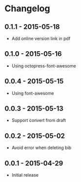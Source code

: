 # Changelog

## 0.1.1 - 2015-05-18
- Add online version link in pdf

## 0.1.0 - 2015-05-16
- Using octopress-font-awesome

## 0.0.4 - 2015-05-15
- Using font-awesome

## 0.0.3 - 2015-05-13
- Support convert from draft

## 0.0.2 - 2015-05-02
- Avoid error when deleting bib

## 0.0.1 - 2015-04-29
- Initial release

